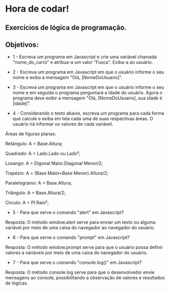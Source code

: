 # Hora de codar! 
## Exercícios de lógica de programação.

## Objetivos:

- 1 - Escreva um programa em Javascript e crie uma variável chamada "nome_do_carro" e atribua-a um valor "Fusca". Exiba-a ao usuário.
- 2 - Escreva um programa em Javascript em que o usuário informe o seu nome e exiba a mensagem "Olá, [NomeDoUsuario]".
- 3 - Escreva um programa em Javascript em que o usuário informe o seu nome e em seguida o programa perguntará a idade do usuário. Agora o programa deve exibir a mensagem "Olá, [NomeDoUsuario], sua idade é [idade]".

- 4 - Considerando o texto abaixo, escreva um programa para cada forma que calcule e exiba em tela cada uma de suas respectivas áreas. O usuário irá informar os valores de cada variável.

Áreas de figuras planas:

Retângulo: A = Base.Altura;

Quadrado: A = Lado.Lado ou Lado²;

Losango: A = Digonal Maior.Diagonal Menor/2;

Trapézio: A = (Base Maior+Base Menor).Altura/2;

Paralelogramo: A = Base.Altura;

Triângulo: A = Base.Altura/2;

Circulo: A = PI.Raio²;

- 5 - Para que serve o comando "alert" em Javascript?

Resposta: O método window.alert serve  para enviar um texto ou alguma variável por meio de uma caixa do navegador ao navegador do usuário.

- 6 - Para que serve o comando "prompt" em Javascript?

Resposta: O método window.prompt serve para que o usuário possa definir valores a variáveis por meio de uma caixa do navegador do usuário.

- 7 - Para que serve o comando "console.log()" em Javascript?

Resposta: O método console.log serve para que o desenvolvedor envie mensagens ao console, possíbilitando a observação de valores e resultados de lógicas.
